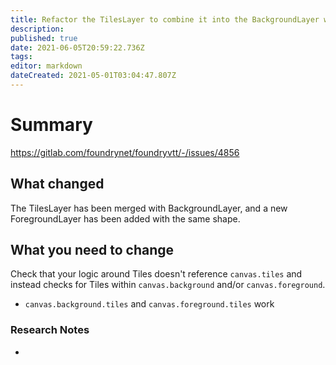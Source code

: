 ```yaml
---
title: Refactor the TilesLayer to combine it into the BackgroundLayer which contains Tile objects for a single vertical cross-section of the Scene alongside a background image which fills the Scene canvas.
description: 
published: true
date: 2021-06-05T20:59:22.736Z
tags: 
editor: markdown
dateCreated: 2021-05-01T03:04:47.807Z
---
```


# Summary
https://gitlab.com/foundrynet/foundryvtt/-/issues/4856

## What changed

The TilesLayer has been merged with BackgroundLayer, and a new ForegroundLayer has been added with the same shape.

## What you need to change

Check that your logic around Tiles doesn't reference `canvas.tiles` and instead checks for Tiles within `canvas.background` and/or `canvas.foreground`.

* `canvas.background.tiles` and `canvas.foreground.tiles` work

### Research Notes

*